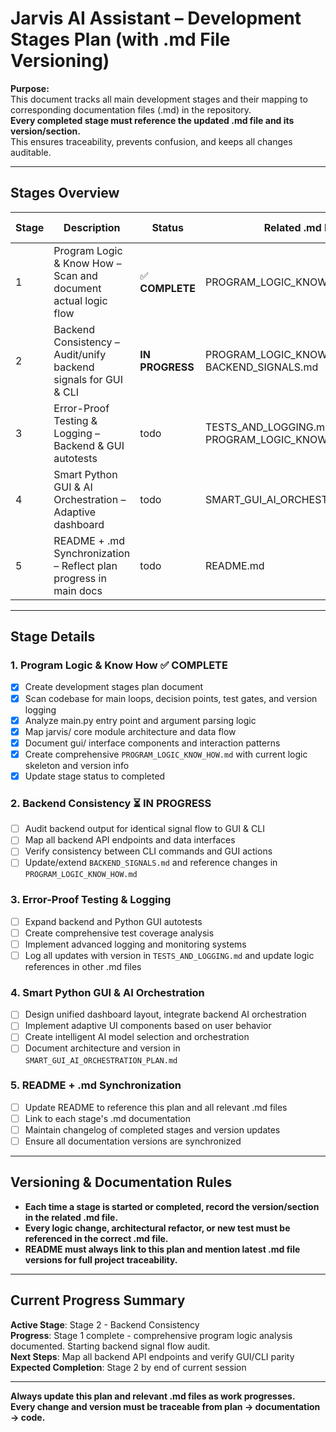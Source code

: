 # Jarvis AI Assistant – Development Stages Plan (with .md File Versioning)

**Purpose:**  
This document tracks all main development stages and their mapping to corresponding documentation files (.md) in the repository.  
**Every completed stage must reference the updated .md file and its version/section.**  
This ensures traceability, prevents confusion, and keeps all changes auditable.

---

## Stages Overview

| Stage | Description | Status | Related .md File(s) | Last Updated |
|-------|-------------|--------|---------------------|--------------|
| 1 | Program Logic & Know How – Scan and document actual logic flow | ✅ **COMPLETE** | PROGRAM_LOGIC_KNOW_HOW.md | 2024-01-09 |
| 2 | Backend Consistency – Audit/unify backend signals for GUI & CLI | **IN PROGRESS** | PROGRAM_LOGIC_KNOW_HOW.md, BACKEND_SIGNALS.md | 2024-01-09 |
| 3 | Error-Proof Testing & Logging – Backend & GUI autotests | todo | TESTS_AND_LOGGING.md, PROGRAM_LOGIC_KNOW_HOW.md |  |
| 4 | Smart Python GUI & AI Orchestration – Adaptive dashboard | todo | SMART_GUI_AI_ORCHESTRATION_PLAN.md |  |
| 5 | README + .md Synchronization – Reflect plan progress in main docs | todo | README.md |  |

---

## Stage Details

### 1. Program Logic & Know How ✅ **COMPLETE**
- [x] Create development stages plan document
- [x] Scan codebase for main loops, decision points, test gates, and version logging
- [x] Analyze main.py entry point and argument parsing logic
- [x] Map jarvis/ core module architecture and data flow
- [x] Document gui/ interface components and interaction patterns
- [x] Create comprehensive `PROGRAM_LOGIC_KNOW_HOW.md` with current logic skeleton and version info
- [x] Update stage status to completed

### 2. Backend Consistency ⏳ **IN PROGRESS**
- [ ] Audit backend output for identical signal flow to GUI & CLI
- [ ] Map all backend API endpoints and data interfaces
- [ ] Verify consistency between CLI commands and GUI actions
- [ ] Update/extend `BACKEND_SIGNALS.md` and reference changes in `PROGRAM_LOGIC_KNOW_HOW.md`

### 3. Error-Proof Testing & Logging
- [ ] Expand backend and Python GUI autotests
- [ ] Create comprehensive test coverage analysis
- [ ] Implement advanced logging and monitoring systems
- [ ] Log all updates with version in `TESTS_AND_LOGGING.md` and update logic references in other .md files

### 4. Smart Python GUI & AI Orchestration
- [ ] Design unified dashboard layout, integrate backend AI orchestration
- [ ] Implement adaptive UI components based on user behavior
- [ ] Create intelligent AI model selection and orchestration
- [ ] Document architecture and version in `SMART_GUI_AI_ORCHESTRATION_PLAN.md`

### 5. README + .md Synchronization
- [ ] Update README to reference this plan and all relevant .md files
- [ ] Link to each stage's .md documentation
- [ ] Maintain changelog of completed stages and version updates
- [ ] Ensure all documentation versions are synchronized

---

## Versioning & Documentation Rules

- **Each time a stage is started or completed, record the version/section in the related .md file.**
- **Every logic change, architectural refactor, or new test must be referenced in the correct .md file.**
- **README must always link to this plan and mention latest .md file versions for full project traceability.**

---

## Current Progress Summary

**Active Stage**: Stage 2 - Backend Consistency  
**Progress**: Stage 1 complete - comprehensive program logic analysis documented. Starting backend signal flow audit.  
**Next Steps**: Map all backend API endpoints and verify GUI/CLI parity  
**Expected Completion**: Stage 2 by end of current session  

---

**Always update this plan and relevant .md files as work progresses.  
Every change and version must be traceable from plan → documentation → code.**